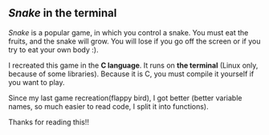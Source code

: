 ## *Snake* in the terminal

*Snake* is a popular game, in which you control a snake. You must eat the fruits, and the snake will grow.
You will lose if you go off the screen or if you try to eat your own body :).

I recreated this game in the **C language**. It runs on **the terminal** (Linux only, because of some libraries).
Because it is C, you must compile it yourself if you want to play.

Since my last game recreation(flappy bird), I got better (better variable names, so much easier to read code, I split it into functions).

Thanks for reading this!!
